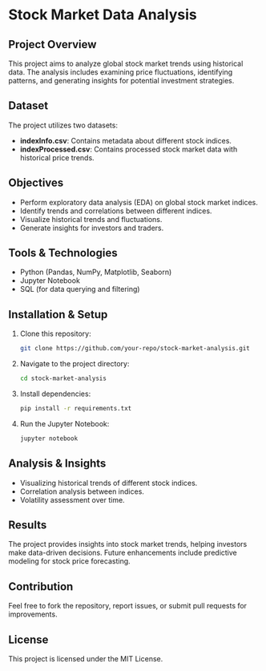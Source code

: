 # Stock Market Data Analysis

## Project Overview
This project aims to analyze global stock market trends using historical data. The analysis includes examining price fluctuations, identifying patterns, and generating insights for potential investment strategies.

## Dataset
The project utilizes two datasets:
- **indexInfo.csv**: Contains metadata about different stock indices.
- **indexProcessed.csv**: Contains processed stock market data with historical price trends.

## Objectives
- Perform exploratory data analysis (EDA) on global stock market indices.
- Identify trends and correlations between different indices.
- Visualize historical trends and fluctuations.
- Generate insights for investors and traders.

## Tools & Technologies
- Python (Pandas, NumPy, Matplotlib, Seaborn)
- Jupyter Notebook
- SQL (for data querying and filtering)

## Installation & Setup
1. Clone this repository:
   ```bash
   git clone https://github.com/your-repo/stock-market-analysis.git
   ```
2. Navigate to the project directory:
   ```bash
   cd stock-market-analysis
   ```
3. Install dependencies:
   ```bash
   pip install -r requirements.txt
   ```
4. Run the Jupyter Notebook:
   ```bash
   jupyter notebook
   ```

## Analysis & Insights
- Visualizing historical trends of different stock indices.
- Correlation analysis between indices.
- Volatility assessment over time.

## Results
The project provides insights into stock market trends, helping investors make data-driven decisions. Future enhancements include predictive modeling for stock price forecasting.

## Contribution
Feel free to fork the repository, report issues, or submit pull requests for improvements.

## License
This project is licensed under the MIT License.

